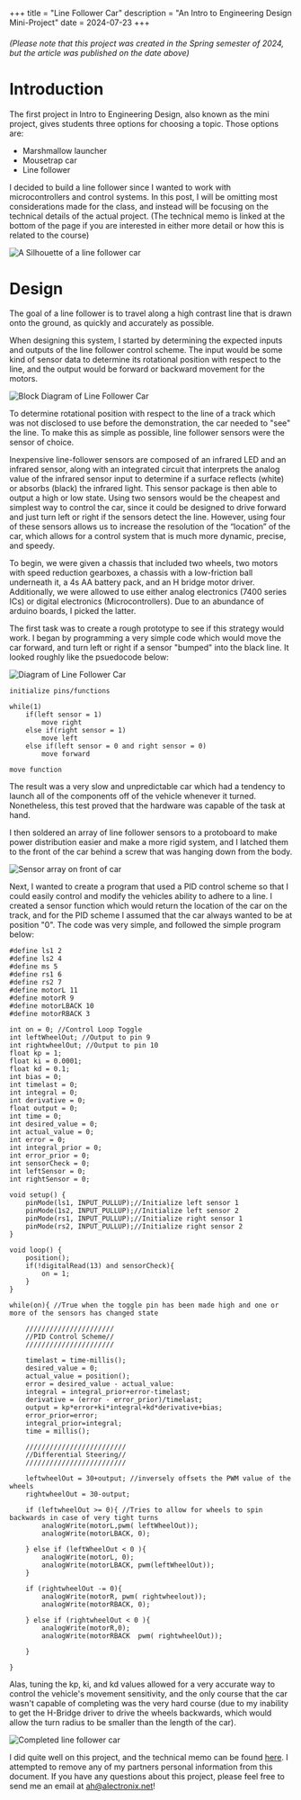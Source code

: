 +++
title = "Line Follower Car"
description = "An Intro to Engineering Design Mini-Project"
date = 2024-07-23
+++
###### (Please note that this project was created in the Spring semester of 2024, but the article was published on the date above)

# Introduction
The first project in Intro to Engineering Design, also known as the mini project, gives students three options for choosing a topic. Those options are:
* Marshmallow launcher
* Mousetrap car
* Line follower

I decided to build a line follower since I wanted to work with microcontrollers and control systems. In this post, I will be omitting most considerations made for the class, and instead will be focusing on the technical details of the actual project. (The technical memo is linked at the bottom of the page if you are interested in either more detail or how this is related to the course)

![A Silhouette of a line follower car](https://lh3.googleusercontent.com/pw/AP1GczO9RO5wbanPpOPcDrdrVfOZqylvJ6VWh41Fb3jL6Xuru-B4vRQ3VvfhgYiGWMOXVFnSdGZKAZXbJQLy9jTMBbQG9-Vw6D60eQ7RQ0CTgH-ykx5jg2N1Vo4VsIJBv4Byk3QLPuzH4QTr1AUvVTYj1WqPBg=w1034-h775-s-no-gm "Line Follower Car Silhouette")

# Design
The goal of a line follower is to travel along a high contrast line that is drawn onto the ground, as quickly and accurately as possible.

When designing this system, I started by determining the expected inputs and outputs of the line follower control scheme. The input would be some kind of sensor data to determine its rotational position with respect to the line, and the output would be forward or backward movement for the motors.

![Block Diagram of Line Follower Car](https://lh3.googleusercontent.com/pw/AP1GczPENKybI5cwcgWG5uBRzsUQNuX8IC_b5oBvEqkCJCj5e0cXnUUcDrHMdAdM3cE3MK-9xo3tjbETEMOYwj3-hkpAwFLsOspmlrSvk62DY5YnRTc2R9BqMeC9TJmTlxwDJLhIUX2Qkm_fOGxXDDENb9Kq_Q=w1034-h582-s-no-gm "Control Scheme")

To determine rotational position with respect to the line of a track which was not disclosed to use before the demonstration, the car needed to "see" the line. To make this as simple as possible, line follower sensors were the sensor of choice.

Inexpensive line-follower sensors are composed of an infrared LED and an infrared sensor, along with an integrated circuit that interprets the analog value of the infrared sensor input to determine if a surface reflects (white) or absorbs (black) the infrared light. This sensor package is then able to output a high or low state. Using two sensors would be the cheapest and simplest way to control the car, since it could be designed to drive forward and just turn left or right if the sensors detect the line. However, using four of these sensors allows us to increase the resolution of the “location” of the car, which allows for a control system that is much more dynamic, precise, and speedy.

To begin, we were given a chassis that included two wheels, two motors with speed reduction gearboxes, a chassis with a low-friction ball underneath it, a 4s AA battery pack, and an H bridge motor driver. Additionally, we were allowed to use either analog electronics (7400 series ICs) or digital electronics (Microcontrollers). Due to an abundance of arduino boards, I picked the latter. 

The first task was to create a rough prototype to see if this strategy would work. I began by programming a very simple code which would move the car forward, and turn left or right if a sensor "bumped" into the black line. It looked roughly like the psuedocode below:

![Diagram of Line Follower Car](https://lh3.googleusercontent.com/pw/AP1GczNOM74qFjW7Lt1JNa6DTNfGFWLInuplG3iaAVTRzr4Lt0ly5anVFYqesJyTV62y-IfbmlYQaTQQLZBou17yMgeAN4QaP-M9Dgncmyd98WH63KEopp0yJkNTdGLTeRr3FiHjFsEIAcvsvgJ2-y8RhAWo5A=w787-h467-s-no-gm "Diagram")


```
initialize pins/functions

while(1)
    if(left sensor = 1)
        move right
    else if(right sensor = 1)
        move left
    else if(left sensor = 0 and right sensor = 0)
        move forward

move function
```
The result was a very slow and unpredictable car which had a tendency to launch all of the components off of the vehicle whenever it turned. Nonetheless, this test proved that the hardware was capable of the task at hand.

I then soldered an array of line follower sensors to a protoboard to make power distribution easier and make a more rigid system, and I latched them to the front of the car behind a screw that was hanging down from the body. 

![Sensor array on front of car](https://lh3.googleusercontent.com/pw/AP1GczNedksKaMOZGTW4kv99N0c8MSF3jJ9WTQjmD04Esyz1KzPEv4dWWj5PvtZ7kJVh5c2uS14Eg3IZi7ouFiMwqpy79Fha76dBpd_h5w46q6s_cVEx3c2Vqcm9YitFgFDmGWSdrjjxjVwgM3RFkMnMmYWdLg=w1034-h775-s-no-gm "Sensor Array")

Next, I wanted to create a program that used a PID control scheme so that I could easily control and modify the vehicles ability to adhere to a line. I created a sensor function which would return the location of the car on the track, and for the PID scheme I assumed that the car always wanted to be at position "0". The code was very simple, and followed the simple program below:
```
#define ls1 2
#define ls2 4
#define ms 5
#define rs1 6
#define rs2 7
#define motorL 11
#define motorR 9
#define motorLBACK 10
#define motorRBACK 3

int on = 0; //Control Loop Toggle
int leftWheelOut; //Output to pin 9
int rightwheelOut; //Output to pin 10
float kp = 1;
float ki = 0.0001;
float kd = 0.1;
int bias = 0;
int timelast = 0;
int integral = 0;
int derivative = 0;
float output = 0;
int time = 0;
int desired_value = 0;
int actual_value = 0;
int error = 0;
int integral_prior = 0;
int error_prior = 0;
int sensorCheck = 0;
int leftSensor = 0;
int rightSensor = 0;

void setup() {
    pinMode(ls1, INPUT_PULLUP);//Initialize left sensor 1
    pinMode(1s2, INPUT_PULLUP);//Initialize left sensor 2
    pinMode(rs1, INPUT_PULLUP);//Initialize right sensor 1
    pinMode(rs2, INPUT_PULLUP);//Initialize right sensor 2
}

void loop() {
    position();
    if(!digitalRead(13) and sensorCheck){
        on = 1;
    }
}

while(on){ //True when the toggle pin has been made high and one or more of the sensors has changed state

    //////////////////////
    //PID Control Scheme//
    //////////////////////

    timelast = time-millis();
    desired_value = 0;
    actual_value = position();
    error = desired_value - actual_value:
    integral = integral_prior+error-timelast;
    derivative = (error - error_prior)/timelast;
    output = kp*error+ki*integral+kd*derivative+bias;
    error_prior=error;
    integral_prior=integral;
    time = millis();

    /////////////////////////
    //Differential Steering//
    /////////////////////////

    leftwheelOut = 30+output; //inversely offsets the PWM value of the wheels
    rightwheelOut = 30-output;

    if (leftwheelOut >= 0){ //Tries to allow for wheels to spin backwards in case of very tight turns
        analogWrite(motorL,pwm( leftWheelOut));
        analogWrite(motorLBACK, 0);

    } else if (leftWheelOut < 0 ){
        analogWrite(motorL, 0);
        analogWrite(motorLBACK, pwm(leftWheelOut));
    }

    if (rightwheelOut -= 0){
        analogWrite(motorR, pwm( rightwheelout));
        analogWrite(motorRBACK, 0);

    } else if (rightwheelOut < 0 ){
        analogWrite(motorR,0);
        analogWrite(motorRBACK  pwm( rightwheelOut));

    }

}
```

Alas, tuning the kp, ki, and kd values allowed for a very accurate way to control the vehicle's movement sensitivity, and the only course that the car wasn't capable of completing was the very hard course (due to my inability to get the H-Bridge driver to drive the wheels backwards, which would allow the turn radius to be smaller than the length of the car).

![Completed line follower car](https://lh3.googleusercontent.com/pw/AP1GczNZFRnojcoJfYT7Nn_BzgAyqVOWJhfBOXt9AnoCl9W4d2wt1DwKY83tVhGLIYy9pfe0cLW_d664pLzhut5QDAZM6SfgT0Sgaw643-bjSLIh9j1GD-Ook8_0AHEx1wc5pr8gau-umOe2wb9c5B_1pc_UxQ=w1034-h776-s-no-gm "Line Follower Car")

I did quite well on this project, and the technical memo can be found [here](https://docs.google.com/document/d/1lLpQpZ7HjyCS6mYA5WTK6pZ1qwjJXwpjk2m00m6qDpM/edit?usp=sharing). I attempted to remove any of my partners personal information from this document. If you have any questions about this project, please feel free to send me an email at ah@alectronix.net!